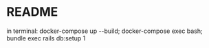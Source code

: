 # README

in terminal:
docker-compose up --build;
docker-compose exec <container with rails app> bash;
bundle exec rails db:setup
1
